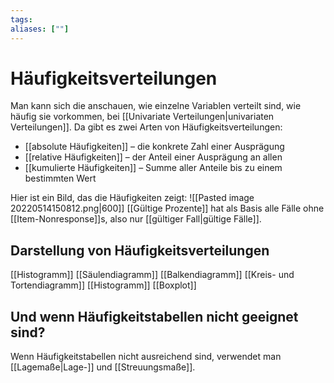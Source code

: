 ```yaml
---
tags:
aliases: [""]
---
```


# Häufigkeitsverteilungen
Man kann sich die anschauen, wie einzelne Variablen verteilt sind, wie häufig sie vorkommen, bei [[Univariate Verteilungen|univariaten Verteilungen]].
Da gibt es zwei Arten von Häufigkeitsverteilungen:
- [[absolute Häufigkeiten]] – die konkrete Zahl einer Ausprägung
- [[relative Häufigkeiten]] – der Anteil einer Ausprägung an allen
- [[kumulierte Häufigkeiten]] – Summe aller Anteile bis zu einem bestimmten Wert

Hier ist ein Bild, das die Häufigkeiten zeigt:
![[Pasted image 20220514150812.png|600]]
[[Gültige Prozente]] hat als Basis alle Fälle ohne [[Item-Nonresponse]]s, also nur [[gültiger Fall|gültige Fälle]].

## Darstellung von Häufigkeitsverteilungen
[[Histogramm]]
[[Säulendiagramm]]
[[Balkendiagramm]]
[[Kreis- und Tortendiagramm]]
[[Histogramm]]
[[Boxplot]] 

## Und wenn Häufigkeitstabellen nicht geeignet sind?
Wenn Häufigkeitstabellen nicht ausreichend sind, verwendet man [[Lagemaße|Lage-]] und [[Streuungsmaße]].